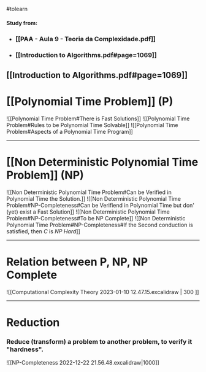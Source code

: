 #tolearn 

#### Study from:
- ### [[PAA - Aula 9 - Teoria da Complexidade.pdf]] 
- ### [[Introduction to Algorithms.pdf#page=1069]] 


[[Introduction to Algorithms.pdf#page=1069]]
---
# [[Polynomial Time Problem]] (P)

![[Polynomial Time Problem#There is Fast Solutions]] 
![[Polynomial Time Problem#Rules to be Polynomial Time Solvable]] 
![[Polynomial Time Problem#Aspects of a Polynomial Time Program]] 

---

# [[Non Deterministic Polynomial Time Problem]] (NP)

![[Non Deterministic Polynomial Time Problem#Can be Verified in Polynomial Time the Solution.]]
![[Non Deterministic Polynomial Time Problem#NP-Completeness#Can be Verifiend in Polynomial Time but don' (yet) exist a Fast Solution]]
![[Non Deterministic Polynomial Time Problem#NP-Completeness#To be NP Complete]]
![[Non Deterministic Polynomial Time Problem#NP-Completeness#If the Second conduction is satisfied, then $C$ is _NP Hard_]]

---
# Relation between P, NP, NP Complete
![[Computational Complexity Theory 2023-01-10 12.47.15.excalidraw | 300 ]]

---

# Reduction

### Reduce (transform) a problem to another problem, to verify it "hardness".

![[NP-Completeness 2022-12-22 21.56.48.excalidraw|1000]]